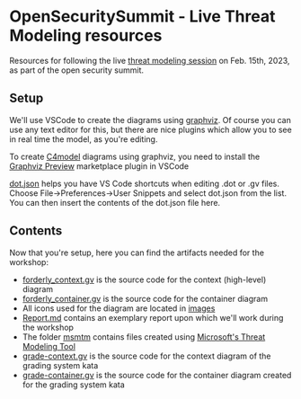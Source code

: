 # OpenSecuritySummit - Live Threat Modeling resources

Resources for following the live [threat modeling session](https://open-security-summit.org/sessions/2023/mini-summits/feb/threat-modeling/live-threat-modeling-of-a-drone-online-food-delivery-system/) on Feb. 15th, 2023, as part of the open security summit.

## Setup

We'll use VSCode to create the diagrams using [graphviz](https://graphviz.org). Of course you can use any text editor for this, but there are nice plugins which allow you to see in real time the model, as you're editing.

To create [C4model](https://c4model.com) diagrams using graphviz, you need to install the [Graphviz Preview](https://marketplace.visualstudio.com/items?itemName=EFanZh.graphviz-preview) marketplace plugin in VSCode

[dot.json](./dot.json) helps you have VS Code shortcuts when editing .dot or .gv files. Choose File->Preferences->User Snippets and select dot.json from the list. You can then insert the contents of the dot.json file here.

## Contents

Now that you're setup, here you can find the artifacts needed for the workshop:

* [forderly_context.gv](./forderly_context.gv) is the source code for the context (high-level) diagram
* [forderly_container.gv](./forderly_container.gv) is the source code for the container diagram
* All icons used for the diagram are located in [images](./images/)
* [Report.md](Report.md) contains an exemplary report upon which we'll work during the workshop
* The folder [msmtm](./mstmt/) contains files created using [Microsoft's Threat Modeling Tool](https://www.microsoft.com/en-us/securityengineering/sdl/threatmodeling)
* [grade-context.gv](./grade-kata/grade-context.gv) is the source code for the context diagram of the grading system kata
* [grade-container.gv](./grade-kata/grade-container.gv) is the source code for the container diagram created for the grading system kata
